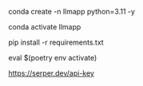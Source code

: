conda create -n llmapp python=3.11 -y

conda activate llmapp

pip install -r requirements.txt


eval $(poetry env activate)


https://serper.dev/api-key